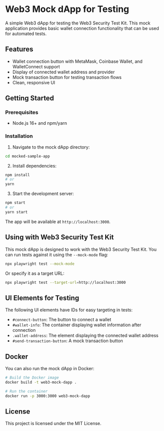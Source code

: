 # Web3 Mock dApp for Testing

A simple Web3 dApp for testing the Web3 Security Test Kit. This mock application provides basic wallet connection functionality that can be used for automated tests.

## Features

- Wallet connection button with MetaMask, Coinbase Wallet, and WalletConnect support
- Display of connected wallet address and provider
- Mock transaction button for testing transaction flows
- Clean, responsive UI

## Getting Started

### Prerequisites

- Node.js 16+ and npm/yarn

### Installation

1. Navigate to the mock dApp directory:

```bash
cd mocked-sample-app
```

2. Install dependencies:

```bash
npm install
# or
yarn
```

3. Start the development server:

```bash
npm start
# or
yarn start
```

The app will be available at `http://localhost:3000`.

## Using with Web3 Security Test Kit

This mock dApp is designed to work with the Web3 Security Test Kit. You can run tests against it using the `--mock-mode` flag:

```bash
npx playwright test --mock-mode
```

Or specify it as a target URL:

```bash
npx playwright test --target-url=http://localhost:3000
```

## UI Elements for Testing

The following UI elements have IDs for easy targeting in tests:

- `#connect-button`: The button to connect a wallet
- `#wallet-info`: The container displaying wallet information after connection
- `.wallet-address`: The element displaying the connected wallet address
- `#send-transaction-button`: A mock transaction button

## Docker

You can also run the mock dApp in Docker:

```bash
# Build the Docker image
docker build -t web3-mock-dapp .

# Run the container
docker run -p 3000:3000 web3-mock-dapp
```

## License

This project is licensed under the MIT License. 